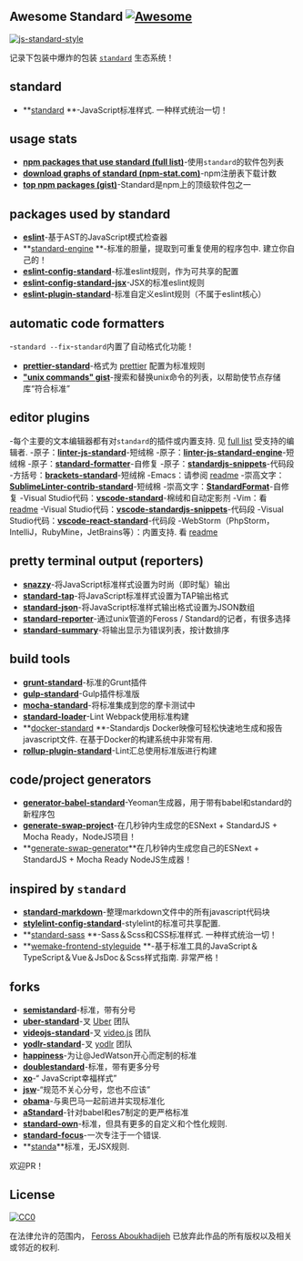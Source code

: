 <div class="github-widget" data-repo="standard/awesome-standard"></div>

## Awesome Standard [![Awesome](https://cdn.rawgit.com/sindresorhus/awesome/d7305f38d29fed78fa85652e3a63e154dd8e8829/media/badge.svg)](https://github.com/sindresorhus/awesome)

[![js-standard-style](https://cdn.rawgit.com/feross/standard/master/badge.svg)](https://github.com/feross/standard)

记录下包装中爆炸的包装 [`standard`](https://github.com/feross/standard) 生态系统！

## standard

- **[standard](https://www.npmjs.com/package/standard) **-JavaScript标准样式. 一种样式统治一切！

## usage stats

- **[npm packages that use standard (full list)](https://github.com/feross/standard-packages/blob/master/all.json)**-使用`standard`的软件包列表
- **[download graphs of standard (npm-stat.com)](http://npm-stat.com/charts.html?package=standard&author=&from=&to=)**-npm注册表下载计数
- **[top npm packages (gist)](https://gist.github.com/feross/e0882df2fe673d6ce064)**-Standard是npm上的顶级软件包之一

## packages used by standard

- **[eslint](https://www.npmjs.com/package/eslint)**-基于AST的JavaScript模式检查器
- **[standard-engine](https://www.npmjs.com/package/standard-engine) **-标准的胆量，提取到可重复使用的程序包中. 建立你自己的！
- **[eslint-config-standard](https://www.npmjs.com/package/eslint-config-standard)**-标准eslint规则，作为可共享的配置
- **[eslint-config-standard-jsx](https://www.npmjs.com/package/eslint-config-standard-jsx)**-JSX的标准eslint规则
- **[eslint-plugin-standard](https://www.npmjs.com/package/eslint-plugin-standard)**-标准自定义eslint规则（不属于eslint核心）

## automatic code formatters

-`standard --fix`-`standard`内置了自动格式化功能！
- **[prettier-standard](https://www.npmjs.com/package/prettier-standard)**-格式为 [prettier](https://github.com/prettier/prettier) 配置为标准规则
- **["unix commands" gist](https://gist.github.com/watson/453fc63cace521fcdadc)**-搜索和替换unix命令的列表，以帮助使节点存储库“符合标准”

## editor plugins

 -每个主要的文本编辑器都有对`standard`的插件或内置支持. 见 [full list](https://github.com/standard/standard#are-there-text-editor-plugins) 受支持的编辑者.
-原子：**[linter-js-standard](https://atom.io/packages/linter-js-standard)**-短绒棉
-原子：**[linter-js-standard-engine](https://atom.io/packages/linter-js-standard-engine)**-短绒棉
-原子：**[standard-formatter](https://atom.io/packages/standard-formatter)**-自修复
-原子：**[standardjs-snippets](https://atom.io/packages/standardjs-snippets)**-代码段
-方括号：**[brackets-standard](https://github.com/ishamf/brackets-standard/)**-短绒棉
-Emacs：请参阅 [readme](https://github.com/standard/standard#emacs)
-崇高文字：**[SublimeLinter-contrib-standard](https://packagecontrol.io/packages/SublimeLinter-contrib-standard)**-短绒棉
-崇高文字：**[StandardFormat](https://packagecontrol.io/packages/StandardFormat)**-自修复
-Visual Studio代码：**[vscode-standard](https://marketplace.visualstudio.com/items?itemName=standard.vscode-standard)**-棉绒和自动定影剂
-Vim：看 [readme](https://github.com/standard/standard#vim)
-Visual Studio代码：**[vscode-standardjs-snippets](https://marketplace.visualstudio.com/items?itemName=capaj.vscode-standardjs-snippets)**-代码段
-Visual Studio代码：**[vscode-react-standard](https://marketplace.visualstudio.com/items?itemName=TimonVS.ReactSnippetsStandard)**-代码段
 -WebStorm（PhpStorm，IntelliJ，RubyMine，JetBrains等）：内置支持. 看 [readme](https://github.com/standard/standard#webstorm-phpstorm-intellij-rubymine-jetbrains-etc)

## pretty terminal output (reporters)

- **[snazzy](https://www.npmjs.com/package/snazzy)**-将JavaScript标准样式设置为时尚（即时髦）输出
- **[standard-tap](https://www.npmjs.com/package/standard-tap)**-将JavaScript标准样式设置为TAP输出格式
- **[standard-json](https://www.npmjs.com/package/standard-json)**-将JavaScript标准样式输出格式设置为JSON数组
- **[standard-reporter](https://www.npmjs.com/package/standard-reporter)**-通过unix管道的Feross / Standard的记者，有很多选择
- **[standard-summary](https://www.npmjs.com/package/standard-summary)**-将输出显示为错误列表，按计数排序

## build tools

- **[grunt-standard](https://www.npmjs.com/package/grunt-standard)**-标准的Grunt插件
- **[gulp-standard](https://www.npmjs.com/package/gulp-standard)**-Gulp插件标准版
- **[mocha-standard](https://www.npmjs.com/package/mocha-standard)**-将标准集成到您的摩卡测试中
- **[standard-loader](https://www.npmjs.com/package/standard-loader)**-Lint Webpack使用标准构建
- **[docker-standard](https://hub.docker.com/r/geniousphp/standard-js/) **-Standardjs Docker映像可轻松快速地生成和报告javascript文件. 在基于Docker的构建系统中非常有用.
- **[rollup-plugin-standard](https://www.npmjs.com/package/rollup-plugin-standard)**-Lint汇总使用标准版进行构建

## code/project generators

- **[generator-babel-standard](https://www.npmjs.com/package/generator-babel-standard)**-Yeoman生成器，用于带有babel和standard的新程序包
- **[generate-swap-project](https://www.npmjs.com/package/generate-swap-project)**-在几秒钟内生成您的ESNext + StandardJS + Mocha Ready，NodeJS项目！
- **[generate-swap-generator](https://www.npmjs.com/package/generate-swap-generator)**在几秒钟内生成您自己的ESNext + StandardJS + Mocha Ready NodeJS生成器！

## inspired by `standard`

- **[standard-markdown](https://www.npmjs.com/package/standard-markdown)**-整理markdown文件中的所有javascript代码块
- **[stylelint-config-standard](https://www.npmjs.com/package/stylelint-config-standard)**-stylelint的标准可共享配置.
- **[standard-sass](https://www.npmjs.com/package/standard-sass) **-Sass＆Scss和CSS标准样式. 一种样式统治一切！
- **[wemake-frontend-styleguide](https://github.com/wemake-services/wemake-frontend-styleguide) **-基于标准工具的JavaScript＆TypeScript＆Vue＆JsDoc＆Scss样式指南. 非常严格！

## forks

- **[semistandard](https://www.npmjs.com/package/semistandard)**-标准，带有分号
- **[uber-standard](https://www.npmjs.com/package/uber-standard)**-叉 [Uber](https://www.uber.com/) 团队
- **[videojs-standard](https://www.npmjs.com/package/videojs-standard)**-叉 [video.js](https://github.com/videojs/video.js) 团队
- **[yodlr-standard](https://www.npmjs.com/package/yodlr-standard)**-叉 [yodlr](https://getyodlr.com/home) 团队
- **[happiness](https://www.npmjs.com/package/happiness)**-为让@JedWatson开心而定制的标准
- **[doublestandard](https://www.npmjs.com/package/doublestandard)**-标准，带有更多分号
- **[xo](https://www.npmjs.com/package/xo)**-“ JavaScript幸福样式”
- **[jsw](https://www.npmjs.com/package/jsw)**-“规范不关心分号，您也不应该”
- **[obama](https://www.npmjs.com/package/obama)**-与奥巴马一起前进并实现标准化
- **[aStandard](https://npmjs.com/package/a-standard)**-针对babel和es7制定的更严格标准
- **[standard-own](https://npmjs.com/package/standard-own)**-标准，但具有更多的自定义和个性化规则.
- **[standard-focus](https://www.npmjs.com/package/standard-focus)**-一次专注于一个错误.
- **[standa](https://www.npmjs.com/package/standa)**标准，无JSX规则.

欢迎PR！

## License

[![CC0](https://i.creativecommons.org/p/zero/1.0/88x31.png)](http://creativecommons.org/publicdomain/zero/1.0/)

在法律允许的范围内， [Feross Aboukhadijeh](http://feross.org) 已放弃此作品的所有版权以及相关或邻近的权利.
